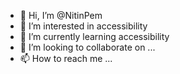 - 👋 Hi, I’m @NitinPem
- 👀 I’m interested in accessibility
- 🌱 I’m currently learning accessibility
- 💞️ I’m looking to collaborate on ...
- 📫 How to reach me ...

<!---
NitinPem/NitinPem is a ✨ special ✨ repository because its `README.md` (this file) appears on your GitHub profile.
You can click the Preview link to take a look at your changes.
--->
